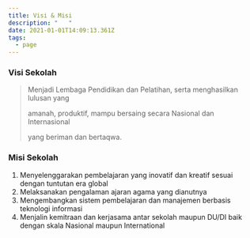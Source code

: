 ```yaml
---
title: Visi & Misi
description: "   "
date: 2021-01-01T14:09:13.361Z
tags:
  - page
---
```

### **Visi Sekolah**

> Menjadi Lembaga Pendidikan dan Pelatihan, serta menghasilkan lulusan yang
>
> amanah, produktif, mampu bersaing secara Nasional dan Internasional
>
> yang beriman dan bertaqwa.

### **Misi Sekolah**

1. Menyelenggarakan pembelajaran yang inovatif dan kreatif sesuai dengan tuntutan era global
2. Melaksanakan pengalaman ajaran agama yang dianutnya
3. Mengembangkan sistem pembelajaran dan manajemen berbasis teknologi informasi
4. Menjalin kemitraan dan kerjasama antar sekolah maupun DU/DI baik dengan skala Nasional maupun    International